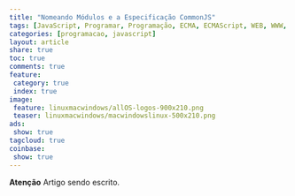 ```yaml
---
title: "Nomeando Módulos e a Especificação CommonJS"
tags: [JavaScript, Programar, Programação, ECMA, ECMAScript, WEB, WWW, Node.js, JQuery, módulos, CommonJS]
categories: [programacao, javascript]
layout: article
share: true
toc: true
comments: true
feature:
 category: true
 index: true
image:
 feature: linuxmacwindows/allOS-logos-900x210.png
 teaser: linuxmacwindows/macwindowslinux-500x210.png
ads:
 show: true
tagcloud: true
coinbase:
 show: true
---
```





**Atenção** Artigo sendo escrito.

<!--more->

**Atenção** Artigo sendo escrito.
{: .notice }
